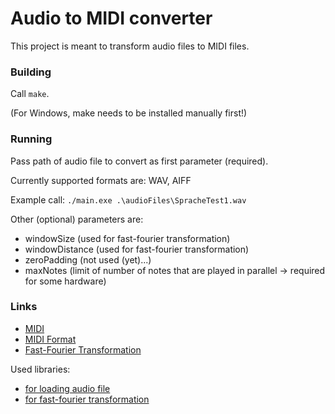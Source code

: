# Audio to MIDI converter

This project is meant to transform audio files to MIDI files.

### Building

Call `make`.

(For Windows, make needs to be installed manually first!)

### Running

Pass path of audio file to convert as first parameter (required).

Currently supported formats are: WAV, AIFF

Example call: `./main.exe .\audioFiles\SpracheTest1.wav`

Other (optional) parameters are:

* windowSize (used for fast-fourier transformation)
* windowDistance (used for fast-fourier transformation)
* zeroPadding (not used (yet)...)
* maxNotes (limit of number of notes that are played in parallel -> required for some hardware)

### Links

* [MIDI](https://en.wikipedia.org/wiki/MIDI)
* [MIDI Format](http://www.ccarh.org/courses/253/handout/smf/)
* [Fast-Fourier Transformation](https://en.wikipedia.org/wiki/Fast_Fourier_transform)

Used libraries:
* [for loading audio file](https://github.com/adamstark/AudioFile)
* [for fast-fourier transformation](https://github.com/mborgerding/kissfft)
